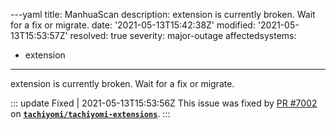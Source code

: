 ---yaml
title: ManhuaScan
description: extension is currently broken. Wait for a fix or migrate.
date: '2021-05-13T15:42:38Z'
modified: '2021-05-13T15:53:57Z'
resolved: true
severity: major-outage
affectedsystems:
  - extension
---
extension is currently broken. Wait for a fix or migrate.

::: update Fixed | 2021-05-13T15:53:56Z
This issue was fixed by [PR #7002](https://github.com/tachiyomiorg/tachiyomi-extensions/pull/7002) on **[`tachiyomi/tachiyomi-extensions`](https://github.com/tachiyomiorg/tachiyomi-extensions/)**.
:::

